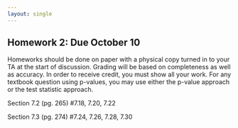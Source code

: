 ```yaml
---
layout: single
---
```


## Homework 2: Due October 10

Homeworks should be done on paper with a physical copy turned in to your TA at the start of discussion. Grading will be based on completeness as well as accuracy. In order to receive credit, you must show all your work. For any textbook question using p-values, you may use either the p-value approach or the test statistic approach. 

Section 7.2 (pg. 265) #7.18, 7.20, 7.22

Section 7.3 (pg. 274) #7.24, 7.26, 7.28, 7.30
